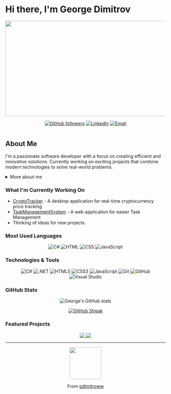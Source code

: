 # Hi there, I'm George Dimitrov

<div align="center">
  <img src="https://media.giphy.com/media/f3iwJFOVOwuy7K6FFw/giphy.gif" width="600" height="300"/>
</div>

<div align="center">
  
[![GitHub followers](https://img.shields.io/github/followers/gdimitroww?label=Follow&style=social)](https://github.com/gdimitroww)
[![LinkedIn](https://img.shields.io/badge/-LinkedIn-0077B5?style=for-the-badge&logo=linkedin&logoColor=white)](https://www.linkedin.com/in/georgi-dimitrov-112476340/)
[![Email](https://img.shields.io/badge/-Email-EA4335?style=for-the-badge&logo=gmail&logoColor=white)](mailto:kasparlol123456@gmail.com)

<img src="https://komarev.com/ghpvc/?username=gdimitroww&style=flat-square&color=blue" alt=""/>
</div>

## About Me

I'm a passionate software developer with a focus on creating efficient and innovative solutions. Currently working on exciting projects that combine modern technologies to solve real-world problems.

<details>
<summary>More about me</summary>
<br>

```javascript
{
    "name": "George Dimitrov",
    "location": "Bulgaria",
    "code": ["C#", ".NET", "Avalonia UI", "HTML", "CSS", "JavaScript"],
    "currentFocus": "Building Cross-Platform Applications",
    "funFact": "I turn ☕ into <code/>",
    "hobbies": [
        "Coding",
        "Problem Solving",
        "Learning New Tech"
    ]
}
```
</details>

### What I'm Currently Working On

-  [CryptoTracker](https://github.com/gdimitroww/CryptoTrackerApplication) - A desktop application for real-time cryptocurrency price tracking
-  [TaskManagementSystem](https://github.com/gdimitroww/TaskManagementSystem) - A web application for easier Task Management
-  Thinking of ideas for new projects.

### Most Used Languages

<div align="center">
  
![C#](https://img.shields.io/badge/C%23-85%25-239120?style=for-the-badge&labelColor=black&color=239120)
![HTML](https://img.shields.io/badge/HTML-8%25-E34F26?style=for-the-badge&labelColor=black&color=E34F26)
![CSS](https://img.shields.io/badge/CSS-5%25-1572B6?style=for-the-badge&labelColor=black&color=1572B6)
![JavaScript](https://img.shields.io/badge/JavaScript-2%25-F7DF1E?style=for-the-badge&labelColor=black&color=F7DF1E)

</div>

###  Technologies & Tools

<div align="center">
  
![C#](https://img.shields.io/badge/-C%23-239120?style=for-the-badge&logo=c-sharp&logoColor=white)
![.NET](https://img.shields.io/badge/-.NET-512BD4?style=for-the-badge&logo=.net&logoColor=white)
![HTML5](https://img.shields.io/badge/-HTML5-E34F26?style=for-the-badge&logo=html5&logoColor=white)
![CSS3](https://img.shields.io/badge/-CSS3-1572B6?style=for-the-badge&logo=css3&logoColor=white)
![JavaScript](https://img.shields.io/badge/-JavaScript-F7DF1E?style=for-the-badge&logo=javascript&logoColor=black)
![Git](https://img.shields.io/badge/-Git-F05032?style=for-the-badge&logo=git&logoColor=white)
![GitHub](https://img.shields.io/badge/-GitHub-181717?style=for-the-badge&logo=github)
![Visual Studio](https://img.shields.io/badge/-Visual%20Studio-5C2D91?style=for-the-badge&logo=visual-studio&logoColor=white)

</div>

###  GitHub Stats

<div align="center">
  
![George's GitHub stats](https://github-readme-stats.vercel.app/api?username=gdimitroww&show_icons=true&theme=radical)

[![GitHub Streak](https://github-readme-streak-stats.herokuapp.com/?user=gdimitroww&theme=dark)](https://git.io/streak-stats)
</div>

### Featured Projects

<div align="center">
  <a href="https://github.com/gdimitroww/CryptoTrackerApplication">
    <img align="center" src="https://github-readme-stats.vercel.app/api/pin/?username=gdimitroww&repo=CryptoTrackerApplication&theme=radical" />
  </a>
  <a href="https://github.com/gdimitroww/TaskManagementSystem">
    <img align="center" src="https://github-readme-stats.vercel.app/api/pin/?username=gdimitroww&repo=TaskManagementSystem&theme=radical" />
  </a>
</div>

---
<div align="center">
  <img src="https://media.giphy.com/media/M9gbBd9nbDrOTu1Mqx/giphy.gif" width="100"/>
  
From [gdimitroww](https://github.com/gdimitroww)
</div>
